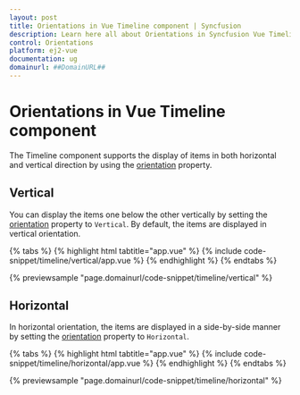 ```yaml
---
layout: post
title: Orientations in Vue Timeline component | Syncfusion
description: Learn here all about Orientations in Syncfusion Vue Timeline component of Syncfusion Essential JS 2 and more.
control: Orientations 
platform: ej2-vue
documentation: ug
domainurl: ##DomainURL##
---
```


# Orientations in Vue Timeline component

The Timeline component supports the display of items in both horizontal and vertical direction by using the [orientation](https://ej2.syncfusion.com/vue/documentation/api/timeline#orientation) property.

## Vertical

You can display the items one below the other vertically by setting the [orientation](https://ej2.syncfusion.com/vue/documentation/api/timeline#orientation) property to `Vertical`. By default, the items are displayed in vertical orientation.

{% tabs %}
{% highlight html tabtitle="app.vue" %}
{% include code-snippet/timeline/vertical/app.vue %}
{% endhighlight %}
{% endtabs %}
        
{% previewsample "page.domainurl/code-snippet/timeline/vertical" %}

## Horizontal

In horizontal orientation, the items are displayed in a side-by-side manner by setting the [orientation](https://ej2.syncfusion.com/vue/documentation/api/timeline#orientation) property to `Horizontal`.

{% tabs %}
{% highlight html tabtitle="app.vue" %}
{% include code-snippet/timeline/horizontal/app.vue %}
{% endhighlight %}
{% endtabs %}
        
{% previewsample "page.domainurl/code-snippet/timeline/horizontal" %}
